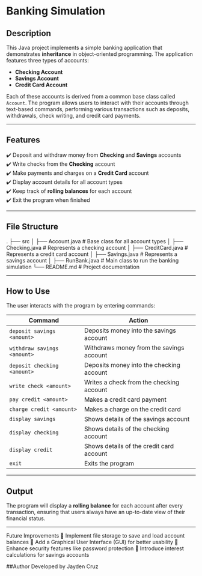 # Banking Simulation

## Description
This Java project implements a simple banking application that demonstrates **inheritance** in object-oriented programming. The application features three types of accounts:

- **Checking Account**
- **Savings Account**
- **Credit Card Account**

Each of these accounts is derived from a common base class called `Account`. The program allows users to interact with their accounts through text-based commands, performing various transactions such as deposits, withdrawals, check writing, and credit card payments.

---

## Features
✔️ Deposit and withdraw money from **Checking** and **Savings** accounts  
✔️ Write checks from the **Checking** account  
✔️ Make payments and charges on a **Credit Card** account  
✔️ Display account details for all account types  
✔️ Keep track of **rolling balances** for each account  
✔️ Exit the program when finished  

---

## File Structure
.
├── src
│   ├── Account.java       # Base class for all account types
│   ├── Checking.java      # Represents a checking account
│   ├── CreditCard.java    # Represents a credit card account
│   ├── Savings.java       # Represents a savings account
│   ├── RunBank.java       # Main class to run the banking simulation
└── README.md             # Project documentation

---

## How to Use
The user interacts with the program by entering commands:

| **Command**                                      | **Action** |
|--------------------------------------------------|-----------|
| `deposit savings <amount>`                      | Deposits money into the savings account |
| `withdraw savings <amount>`                     | Withdraws money from the savings account |
| `deposit checking <amount>`                     | Deposits money into the checking account |
| `write check <amount>`                          | Writes a check from the checking account |
| `pay credit <amount>`                           | Makes a credit card payment |
| `charge credit <amount>`                        | Makes a charge on the credit card |
| `display savings`                                | Shows details of the savings account |
| `display checking`                               | Shows details of the checking account |
| `display credit`                                 | Shows details of the credit card account |
| `exit`                                          | Exits the program |

---

## Output
The program will display a **rolling balance** for each account after every transaction, ensuring that users always have an up-to-date view of their financial status.

---

Future Improvements
🔹 Implement file storage to save and load account balances
🔹 Add a Graphical User Interface (GUI) for better usability
🔹 Enhance security features like password protection
🔹 Introduce interest calculations for savings accounts

##Author
Developed by Jayden Cruz
